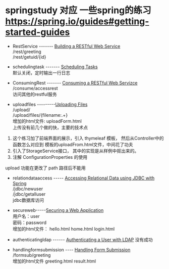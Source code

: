 # springstudy 对应 一些spring的练习 https://spring.io/guides#getting-started-guides

* RestService     -------  [Building a RESTful Web Service](https://spring.io/guides/gs/rest-service/)  
/rest/greeting  
/rest/getuid/{id}  
* schedulingtask ------- [Scheduling Tasks ](https://spring.io/guides/gs/scheduling-tasks/)  
默认关闭，定时输出一行日志
  
* ConsumingRest ------- [Consuming a RESTful Web Servizce ](https://spring.io/guides/gs/consuming-rest/)  
/consume/accessrest  
访问其他的restful服务
  
* uploadfiles ---------[Uploading Files](https://spring.io/guides/gs/uploading-files/)  
/upload/  
/upload/files/{filename:.+}  
增加的html文件: uploadForm.html  
上传没有前几个做的快，主要的技术点  
1. 这个练习加了前端界面的展示，引入 thymeleaf 模板， 然后从Controller中的函数怎么对应到 模板的uploadFrom.html文件，中间花了功夫
2. 引入了StorageService接口， 其中的实现是从样例中抠出来的。
3. 注解 ConfigurationProperties 的使用

upload 功能在更改了 path 路径后不能用

* relationdataaccess ----- [Accessing Relational Data using JDBC with Spring](https://spring.io/guides/gs/relational-data-access/)  
/jdbc/newuser  
/jdbc/getalluser  
jdbc数据库访问    

* secureweb-----[Securing a Web Application](https://spring.io/guides/gs/securing-web/)  
用户名：user  
密码：password  
增加的html文件： hello.html  home.html  login.html

* authenticatingldap  ------ [Authenticating a User with LDAP](https://spring.io/guides/gs/authenticating-ldap/)
没有成功

* handlingformsubmission ---- [Handling Form Submission
](https://spring.io/guides/gs/handling-form-submission/)  
/formsub/greeting  
增加的html文件  greeting.html  result.html


